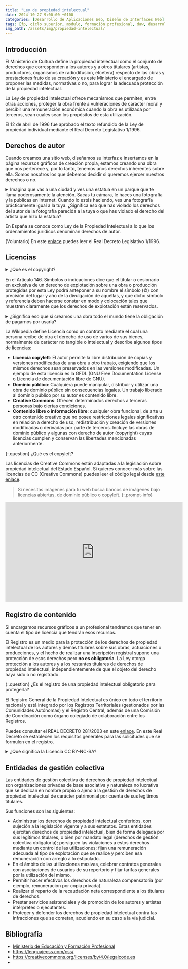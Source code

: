 ```yaml
---
title: "Ley de propiedad intelectual"
date: 2024-10-27 9:00:00 +0100
categories: [Desarrollo de Aplicaciones Web, Diseño de Interfaces Web]
tags: [fp, ciclo superior, modulo, formación profesional, daw, desarrollo de aplicaciones web, diseño de interfaces web, diw]
img_path: /assets/img/propiedad-intelectual/
---
```


## Introducción

El Ministerio de Cultura define la propiedad intelectual como el conjunto de derechos que corresponden a los autores y a otros titulares (artistas, productores, organismos de radiodifusión, etcétera) respecto de las obras y prestaciones fruto de su creación y es este Ministerio el encargado de proponer las medidas, normativas o no, para lograr la adecuada protección de la propiedad intelectual.

La Ley de propiedad intelectual ofrece mecanismos que permiten, entre otras acciones, proteger la obra frente a vulneraciones de carácter moral y percibir una remuneración económica cuando la obra es utilizada por terceros, sean cuales sean los propósitos de esta utilización.

El 12 de abril de 1996 fue aprobado el texto refundido de la Ley de propiedad individual mediante el Real Decreto Legislativo 1/1996.

## Derechos de autor

Cuando creamos una sitio web, diseñamos su interfaz e insertamos en la página recursos gráficos de creación propia, estamos creando una obra que nos pertenece y, por lo tanto, tenemos unos derechos inherentes sobre ella. Somos nosotros los que debemos decidir si queremos ejercer nuestros derechos o no.

<details class="card mb-2">
  <summary class="card-header question">Imagina que vas a una ciudad y ves una estatua en un parque que te llama poderosamente la atención. Sacas tu cámara, le haces una fotografía y la publicas en Internet. Cuando lo estás haciendo, ves una fotografía prácticamente igual a la tuya. ¿Significa eso que has violado los derechos del autor de la fotografía parecida a la tuya o que has violado el derecho del artista que hizo la estatua?</summary>
  <div class="card-body" markdown="1">

No, no has violado el derecho de nadie. Esa estatua que tanto te ha gustado está a la vista de todo el mundo, es decir, está en una vía pública. El Artículo 35. Utilización de las obras con ocasión de informaciones de actualidad y de las situadas en vías públicas redactado según la Ley 5/1998:

> "Las obras situadas permanentemente en parques, calles, plazas u otras vías públicas pueden ser reproducidas, distribuidas y comunicadas libremente por medio de pinturas, dibujos, fotografías y procedimientos audiovisuales". La cosa cambiaría si descargases la foto, la retocases a tu gusto, y la volvieras a subir. En ese caso, es posible que estés violando los derechos del autor de la fotografía.

<!-- Comentario para que no se descuajeringue la cosa -->
  </div>
</details>

En España se conoce como Ley de la Propiedad Intelectual a lo que los ordenamientos jurídicos denominan derechos de autor.

(Voluntario) En este [enlace](https://boe.es/buscar/act.php?id=BOE-A-1996-8930) puedes leer el Real Decreto Legislativo 1/1996.

## Licencias

<details class="card mb-2">
  <summary class="card-header question">¿Qué es el copyright?</summary>
  <div class="card-body" markdown="1">

En el derecho anglosajón se utiliza el término Copyright o derecho de copia para hacer referencia a los derechos patrimoniales de los autores sobre su obra.

![alt text](copyrightSymbol.png)

<!-- Comentario para que no se descuajeringue la cosa -->
  </div>
</details>

En el Artículo 146. Símbolos o indicaciones dice que el titular o cesionario en exclusiva de un derecho de explotación sobre una obra o producción protegidas por esta Ley podrá anteponer a su nombre el símbolo (©) con precisión del lugar y año de la divulgación de aquéllas, y que dicho símbolo y referencia deben hacerse constar en modo y colocación tales que muestren claramente que los derechos de explotación están reservados.

<details class="card mb-2">
  <summary class="card-header question">¿Significa eso que si creamos una obra todo el mundo tiene la obligación de pagarnos por usarla?
</summary>
  <div class="card-body" markdown="1">

No, nosotros podemos ceder u otorgar derechos de explotación a terceras personas.

<!-- Comentario para que no se descuajeringue la cosa -->
  </div>
</details>

La Wikipedia define Licencia como un contrato mediante el cual una persona recibe de otra el derecho de uso de varios de sus bienes, normalmente de carácter no tangible o intelectual y describe algunos tipos de licencias:

- **Licencia copyleft**: El autor permite la libre distribución de copias y versiones modificadas de una obra u otro trabajo, exigiendo que los mismos derechos sean preservados en las versiones modificadas. Un ejemplo de esta licencia es la GFDL (GNU Free Documentation License o Licencia de documentación libre de GNU).
- **Dominio público**: Cualquiera puede manipular, distribuir y utilizar una obra de dominio público sin consecuencias legales. Un trabajo liberado al dominio público por su autor es contenido libre.
- **Creative Commons**: Ofrecen determinados derechos a terceras personas bajo ciertas condiciones.
- **Contenido libre o información libre**: cualquier obra funcional, de arte u otro contenido creativo que no posee restricciones legales significativas en relación a derecho de uso, redistribución y creación de versiones modificadas o derivadas por parte de terceros. Incluye las obras de dominio público y algunas con derecho de autor (copyright) cuyas licencias cumplen y conservan las libertades mencionadas anteriormente.

{:.question}
¿Qué es el copyleft?

Las licencias de Creative Commons están adaptadas a la legislación sobre propiedad intelectual del Estado Español. Si quieres conocer más sobre las licencias de CC (Creative Commons) puedes leer el código legal desde [este enlace](https://creativecommons.org/licenses/by/4.0/legalcode.es).

> Si necesitas imágenes para tu web busca bancos de imágenes bajo licencias abiertas, de dominio público o copyleft.
{:.prompt-info}

<iframe width="560" height="315" src="https://www.youtube.com/embed/jVLHdoiE_IU?si=0ov8kqsJFTavSr1A" title="YouTube video player" frameborder="0" allow="accelerometer; autoplay; clipboard-write; encrypted-media; gyroscope; picture-in-picture; web-share" referrerpolicy="strict-origin-when-cross-origin" allowfullscreen></iframe>

## Registro de contenido

Si encargamos recursos gráficos a un profesional tendremos que tener en cuenta el tipo de licencia que tendrán esos recursos.

El Registro es un medio para la protección de los derechos de propiedad intelectual de los autores y demás titulares sobre sus obras, actuaciones o producciones, y el hecho de realizar una inscripción registral supone una protección de esos derechos pero **no es obligatoria**. La Ley otorga protección a los autores y a los restantes titulares de derechos de propiedad intelectual, independientemente de que el objeto del derecho haya sido o no registrado.

{:.question}
¿Es el registro de una propiedad intelectual obligatorio para protegerla?

El Registro General de la Propiedad Intelectual es único en todo el territorio nacional y está integrado por los Registros Territoriales (gestionados por las Comunidades Autónomas) y el Registro Central, además de una Comisión de Coordinación como órgano colegiado de colaboración entre los Registros.

Puedes consultar el REAL DECRETO 281/2003 en este [enlace](https://www.boe.es/buscar/doc.php?id=BOE-A-2003-6247). En este Real Decreto se establecen los requisitos generales para las solicitudes que se formulen en el registro.

<details class="card mb-2">
  <summary class="card-header question">¿Qué significa la Licencia CC BY-NC-SA?
</summary>
  <div class="card-body" markdown="1">

Reconocimiento-No comercial-Compartir bajo la misma licencia.

<!-- Comentario para que no se descuajeringue la cosa -->
  </div>
</details>

## Entidades de gestión colectiva

Las entidades de gestión colectiva de derechos de propiedad intelectual son organizaciones privadas de base asociativa y naturaleza no lucrativa que se dedican en nombre propio o ajeno a la gestión de derechos de propiedad intelectual de carácter patrimonial por cuenta de sus legítimos titulares.

Sus funciones son las siguientes:

- Administrar los derechos de propiedad intelectual conferidos, con sujeción a la legislación vigente y a sus estatutos. Estas entidades ejercitan derechos de propiedad intelectual, bien de forma delegada por sus legítimos titulares, o bien por mandato legal (derechos de gestión colectiva obligatoria); persiguen las violaciones a estos derechos mediante un control de las utilizaciones; fijan una remuneración adecuada al tipo de explotación que se realice y perciben esa remuneración con arreglo a lo estipulado.
- En el ámbito de las utilizaciones masivas, celebrar contratos generales con asociaciones de usuarios de su repertorio y fijar tarifas generales por la utilización del mismo.
- Permitir hacer efectivos los derechos de naturaleza compensatoria (por ejemplo, remuneración por copia privada).
- Realizar el reparto de la recaudación neta correspondiente a los titulares de derechos.
- Prestar servicios asistenciales y de promoción de los autores y artistas intérpretes o ejecutantes.
- Proteger y defender los derechos de propiedad intelectual contra las infracciones que se cometan, acudiendo en su caso a la vía judicial.

## Bibliografía

- [Ministerio de Educación y Formación Profesional](https://www.educacionyfp.gob.es/portada.html)
- <https://lenguajecss.com/css/>
- <https://creativecommons.org/licenses/by/4.0/legalcode.es>
- 
